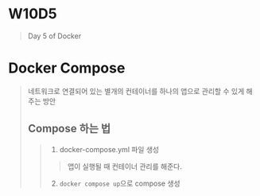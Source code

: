 # W10D5
> Day 5 of Docker

# Docker Compose
> 네트워크로 연결되어 있는 별개의 컨테이너를 하나의 앱으로 관리할 수 있게 해주는 방안
> ## Compose 하는 법
> > 1. docker-compose.yml 파일 생성
> > > 앱이 실행될 때 컨테이너 관리를 해준다.
> > 2. `docker compose up`으로 compose 생성
